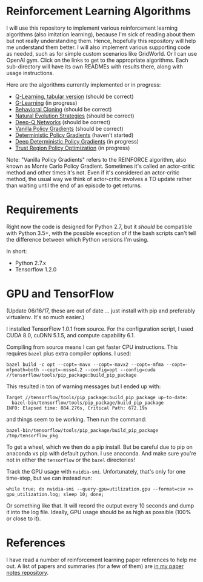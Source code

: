 # Reinforcement Learning Algorithms

I will use this repository to implement various reinforcement learning
algorithms (also imitation learning), because I'm sick of reading about them but
not really understanding them.  Hence, hopefully this repository will help me
understand them better. I will also implement various supporting code as needed,
such as for simple custom scenarios like GridWorld. Or I can use OpenAI gym.
Click on the links to get to the appropriate algorithms. Each sub-directory will
have its own READMEs with results there, along with usage instructions.

Here are the algorithms currently implemented or in progress:

- [Q-Learning, tabular version](https://github.com/DanielTakeshi/rl_algorithms/tree/master/q_learning) (should be correct)
- [G-Learning](https://github.com/DanielTakeshi/rl_algorithms/tree/master/g_learning) (in progress)
- [Behavioral Cloning](https://github.com/DanielTakeshi/rl_algorithms/tree/master/bc) (should be correct)
- [Natural Evolution Strategies](https://github.com/DanielTakeshi/rl_algorithms/tree/master/es) (should be correct)
- [Deep-Q Networks](https://github.com/DanielTakeshi/rl_algorithms/tree/master/dqn) (should be correct)
- [Vanilla Policy Gradients](https://github.com/DanielTakeshi/rl_algorithms/tree/master/vpg) (should be correct)
- [Deterministic Policy Gradients](https://github.com/DanielTakeshi/rl_algorithms/tree/master/dpg) (haven't started)
- [Deep Deterministic Policy Gradients](https://github.com/DanielTakeshi/rl_algorithms/tree/master/ddpg) (in progress)
- [Trust Region Policy Optimization](https://github.com/DanielTakeshi/rl_algorithms/tree/master/trpo) (in progress)

Note: "Vanilla Policy Gradients" refers to the REINFORCE algorithm, also known
as Monte Carlo Policy Gradient. Sometimes it's called an actor-critic method
and other times it's not. Even if it's considered an actor-critic method, the
usual way we think of actor-critic involves a TD update rather than waiting
until the end of an episode to get returns.


# Requirements

Right now the code is designed for Python 2.7, but it *should* be compatible
with Python 3.5+, with the possible exception of if the bash scripts can't tell
the difference between which Python versions I'm using.

In short:

- Python 2.7.x
- Tensorflow 1.2.0


# GPU and TensorFlow 

(Update 06/16/17, these are out of date ... just install with pip and preferably
virtualenv. It's so much easier.)

I installed TensorFlow 1.0.1 from source.  For the configuration script, I used
CUDA 8.0, cuDNN 5.1.5, and compute capability 6.1.

Compiling from source means I can get faster CPU instructions. This requires
`bazel` plus extra compiler options. I used:

```
bazel build -c opt --copt=-mavx --copt=-mavx2 --copt=-mfma --copt=-mfpmath=both --copt=-msse4.2 --config=opt --config=cuda //tensorflow/tools/pip_package:build_pip_package
```

This resulted in ton of warning messages but I ended up with:

```
Target //tensorflow/tools/pip_package:build_pip_package up-to-date:
  bazel-bin/tensorflow/tools/pip_package/build_pip_package
INFO: Elapsed time: 884.276s, Critical Path: 672.19s
```

and things seem to be working. Then run the command:

```
bazel-bin/tensorflow/tools/pip_package/build_pip_package /tmp/tensorflow_pkg
```

To get a wheel, which we then do a pip install. But be careful due to pip on
anaconda vs pip with default python. I use anaconda. And make sure you're not in
either the `tensorflow` or the `bazel` directories!

Track the GPU usage with `nvidia-smi`. Unfortunately, that's only for one
time-step, but we can instead run:

```
while true; do nvidia-smi --query-gpu=utilization.gpu --format=csv >> gpu_utilization.log; sleep 10; done;
```

Or something like that. It will record the output every 10 seconds and dump it
into the log file. Ideally, GPU usage should be as high as possible (100% or
close to it).

# References

I have read a number of reinforcement learning paper references to help me out.
A list of papers and summaries (for a few of them) are [in my paper notes
repository](https://github.com/DanielTakeshi/Paper_Notes).

